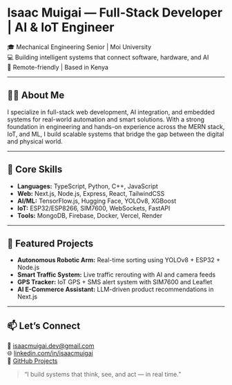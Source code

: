 # Isaac Muigai — Full-Stack Developer | AI & IoT Engineer

🎓 Mechanical Engineering Senior | Moi University  
💻 Building intelligent systems that connect software, hardware, and AI  
📍 Remote-friendly | Based in Kenya

---

## 👨‍💻 About Me

I specialize in full-stack web development, AI integration, and embedded systems for real-world automation and smart solutions. With a strong foundation in engineering and hands-on experience across the MERN stack, IoT, and ML, I build scalable systems that bridge the gap between the digital and physical world.

---

## 🔧 Core Skills

- **Languages:** TypeScript, Python, C++, JavaScript  
- **Web:** Next.js, Node.js, Express, React, TailwindCSS  
- **AI/ML:** TensorFlow.js, Hugging Face, YOLOv8, XGBoost  
- **IoT:** ESP32/ESP8266, SIM7600, WebSockets, FastAPI  
- **Tools:** MongoDB, Firebase, Docker, Vercel, Render

---

## 🚀 Featured Projects

- **Autonomous Robotic Arm:** Real-time sorting using YOLOv8 + ESP32 + Node.js  
- **Smart Traffic System:** Live traffic rerouting with AI and camera feeds  
- **GPS Tracker:** IoT GPS + SMS alert system with SIM7600 and Leaflet  
- **AI E-Commerce Assistant:** LLM-driven product recommendations in Next.js

---

## 📫 Let’s Connect

📧 isaacmuigai.dev@gmail.com  
🌐 [linkedin.com/in/isaacmuigai](https://linkedin.com/in/isaacmuigai)  
📁 [GitHub Projects](https://github.com/isaacmuigai)

> “I build systems that think, see, and act — in real time.”
